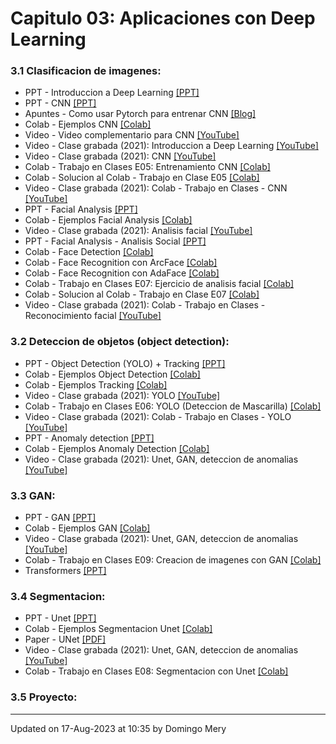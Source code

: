
# Capitulo 03: Aplicaciones con Deep Learning
### 3.1 Clasificacion de imagenes:
* PPT - Introduccion a Deep Learning [[PPT]](CV03_Introduccion.pptx)
* PPT - CNN [[PPT]](https://github.com/domingomery/vision/blob/master/clases/Cap03_DeepLearning/presentations/CV03_CNN.pptx)
* Apuntes - Como usar Pytorch para entrenar CNN [[Blog]](https://medium.com/thecyphy/train-cnn-model-with-pytorch-21dafb918f48)
* Colab - Ejemplos CNN [[Colab]](https://github.com/domingomery/vision/blob/master/Notebooks.md#convolutional-neural-netwoks-cnn)
* Video - Video complementario para CNN [[YouTube]](https://youtu.be/cN_X4-0D1wg)
* Video - Clase grabada (2021): Introduccion a Deep Learning [[YouTube]](https://youtu.be/tRQfQln8ZXQ)
* Video - Clase grabada (2021): CNN [[YouTube]](https://youtu.be/RopqLlyndlU)
* Colab - Trabajo en Clases E05: Entrenamiento CNN [[Colab]](https://colab.research.google.com/drive/xxxxxx)
* Colab - Solucion al Colab - Trabajo en Clase E05 [[Colab]](https://colab.research.google.com/drive/xxxxxx)
* Video - Clase grabada (2021): Colab - Trabajo en Clases - CNN [[YouTube]](https://youtu.be/yD4T5rPJ9hE)
* PPT - Facial Analysis [[PPT]](https://www.dropbox.com/s/k45nta3dn02vxpe/2021_AnalisisFacial_Teaching.pptx?dl=0)
* Colab - Ejemplos Facial Analysis [[Colab]](https://github.com/domingomery/vision/blob/master/Notebooks.md#an%C3%A1lisis-facial)
* Video - Clase grabada (2021): Analisis facial [[YouTube]](https://youtu.be/GBeisP4GBz8)
* PPT - Facial Analysis - Analisis Social [[PPT]](https://www.dropbox.com/s/riu9yvy659ut4x5/2022-FacialAnalysis-Social.pptx?dl=0)
* Colab - Face Detection [[Colab]](https://colab.research.google.com/drive/1gM8JHeEkGudpAmGjiJARB-3-Sgo_EwW2?usp=sharing)
* Colab - Face Recognition con ArcFace [[Colab]](https://colab.research.google.com/drive/1VgmFdJ2dr0DEWuoP6AiXeW2pxNRZYPEk?usp=sharing)
* Colab - Face Recognition con AdaFace [[Colab]](https://colab.research.google.com/drive/1VOkU_E7y4lslkRcL9OP4R2CkOoOVIq9Z?usp=sharing)
* Colab - Trabajo en Clases E07: Ejercicio de analisis facial [[Colab]](https://colab.research.google.com/drive/xxxxxx)
* Colab - Solucion al Colab - Trabajo en Clase E07 [[Colab]](https://colab.research.google.com/drive/xxxxxx)
* Video - Clase grabada (2021): Colab - Trabajo en Clases - Reconocimiento facial [[YouTube]](https://youtu.be/18U_41kq3N8)
### 3.2 Deteccion de objetos (object detection):
* PPT - Object Detection (YOLO) + Tracking [[PPT]](https://github.com/domingomery/vision/blob/master/clases/Cap03_DeepLearning/presentations/CV03_ObjectDetection.pptx)
* Colab - Ejemplos Object Detection [[Colab]](https://github.com/domingomery/vision/blob/master/Notebooks.md#object-detection)
* Colab - Ejemplos Tracking [[Colab]](https://github.com/domingomery/vision/blob/master/Notebooks.md#tracking)
* Video - Clase grabada (2021): YOLO [[YouTube]](https://youtu.be/-VcyIt0p7bA)
* Colab - Trabajo en Clases E06: YOLO (Deteccion de Mascarilla) [[Colab]](https://colab.research.google.com/drive/xxxxxx)
* Video - Clase grabada (2021): Colab - Trabajo en Clases - YOLO [[YouTube]](https://youtu.be/yqOI0lKAJ_w)
* PPT - Anomaly detection [[PPT]](https://github.com/domingomery/vision/blob/master/clases/Cap03_DeepLearning/presentations/CV03_AnomalyDetection.pptx)
* Colab - Ejemplos Anomaly Detection [[Colab]](https://github.com/domingomery/vision/blob/master/Notebooks.md#detecci%C3%B3n-de-anomal%C3%Adas)
* Video - Clase grabada (2021): Unet, GAN, deteccion de anomalias [[YouTube]](https://youtu.be/5Y9UprUtlfg)
### 3.3 GAN:
* PPT - GAN [[PPT]](https://github.com/domingomery/vision/blob/master/clases/Cap03_DeepLearning/presentations/CV03_GAN.pptx)
* Colab - Ejemplos GAN [[Colab]](https://github.com/domingomery/vision/blob/master/Notebooks.md#generative-adversarial-network-gan)
* Video - Clase grabada (2021): Unet, GAN, deteccion de anomalias [[YouTube]](https://youtu.be/5Y9UprUtlfg)
* Colab - Trabajo en Clases E09: Creacion de imagenes con GAN [[Colab]](https://colab.research.google.com/drive/xxxxxx)
* Transformers [[PPT]](https://github.com/domingomery/vision/blob/master/clases/Cap03_DeepLearning//)
### 3.4 Segmentacion:
* PPT - Unet [[PPT]](https://github.com/domingomery/vision/blob/master/clases/Cap03_DeepLearning/presentations/CV03_UNet.pptx)
* Colab - Ejemplos Segmentacion Unet [[Colab]](https://github.com/domingomery/vision/blob/master/Notebooks.md#segmentaci%C3%B3n)
* Paper - UNet [[PDF]](https://arxiv.org/pdf/1505.04597.pdf)
* Video - Clase grabada (2021): Unet, GAN, deteccion de anomalias [[YouTube]](https://youtu.be/5Y9UprUtlfg)
* Colab - Trabajo en Clases E08: Segmentacion con Unet [[Colab]](https://colab.research.google.com/drive/xxxxxx)
### 3.5 Proyecto:
---


Updated on 17-Aug-2023 at 10:35 by Domingo Mery
